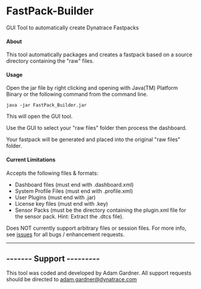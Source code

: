 # FastPack-Builder
GUI Tool to automatically create Dynatrace Fastpacks

<h4>About</h4>
This tool automatically packages and creates a fastpack based on a source directory containing the "raw" files.


<h4>Usage</h4>
Open the jar file by right clicking and opening with Java(TM) Platform Binary or the following command from the command line.

    java -jar FastPack_Builder.jar

This will open the GUI tool.

Use the GUI to select your "raw files" folder then process the dashboard.

Your fastpack will be generated and placed into the original "raw files" folder.

<h4>Current Limitations</h4>
Accepts the following files & formats:

- Dashboard files (must end with .dashboard.xml)
- System Profile Files (must end with .profile.xml)
- User Plugins (must end with .jar)
- License key files (must end with .key)
- Sensor Packs (must be the directory containing the plugin.xml file for the sensor pack. Hint: Extract the .dtcs file).

Does NOT currently support arbitrary files or session files.
For more info, see [issues](https://github.com/Dynatrace-Adam-Gardner/FastPack-Builder/issues) for all bugs / enhancement requests.

-------------------------
------- Support ---------
-------------------------
This tool was coded and developed by Adam Gardner.
All support requests should be directed to adam.gardner@dynatrace.com
